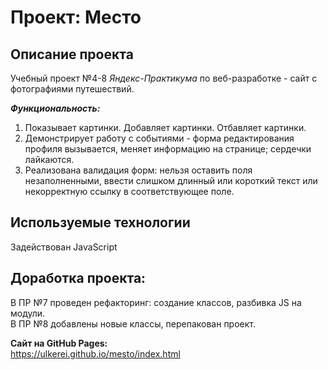# Проект: Место
## Описание проекта
Учебный проект №4-8 *Яндекс-Практикума* по веб-разработке - сайт с фотографиями путешествий.  

**_Функциональность:_**  
1. Показывает картинки. Добавляет картинки. Отбавляет картинки.
2. Демонстрирует работу с событиями - форма редактирования профиля вызывается, меняет информацию на странице; сердечки лайкаются.
3. Реализована валидация форм: нельзя оставить поля незаполненными, ввести слишком длинный или короткий текст или некорректную ссылку в соответствующее поле.

## Используемые технологии
Задействован JavaScript  
## Доработка проекта:
В ПР №7 проведен рефакторинг: создание классов, разбивка JS на модули.  
В ПР №8 добавлены новые классы, перепакован проект.

**Сайт на GitHub Pages:**  
https://ulkerei.github.io/mesto/index.html
